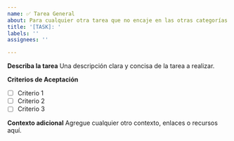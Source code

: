 ```yaml
---
name: ✅ Tarea General
about: Para cualquier otra tarea que no encaje en las otras categorías.
title: '[TASK]: '
labels: ''
assignees: ''

---
```


**Describa la tarea**
Una descripción clara y concisa de la tarea a realizar.

**Criterios de Aceptación**
- [ ] Criterio 1
- [ ] Criterio 2
- [ ] Criterio 3

**Contexto adicional**
Agregue cualquier otro contexto, enlaces o recursos aquí.